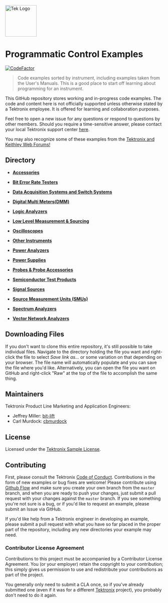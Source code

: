 <picture>
  <source media="(prefers-color-scheme: dark)" srcset="https://theme.tekcloud.com/prod/github/tek-logo-round-dark-mode.png" width="100px">
  <source media="(prefers-color-scheme: light)" srcset="https://theme.tekcloud.com/prod/github/tek-logo-round-light-mode.png" width="100px">
  <img alt="Tek Logo" src="https://theme.tekcloud.com/prod/github/tek-logo-round-light-mode.png" width="100px">
</picture>

# Programmatic Control Examples
[![CodeFactor](https://www.codefactor.io/repository/github/tektronix/programmatic-control-examples/badge)](https://www.codefactor.io/repository/github/tektronix/programmatic-control-examples)
> Code examples sorted by instrument, including examples taken from the User's Manuals. This is a good place to start off learning about programming for an instrument.

This GitHub repository stores working and in-progress code examples. The code and content here is not officially supported unless otherwise stated by a Tektronix employee. It is offered for learning and collaboration purposes.

Feel free to open a new issue for any questions or respond to questions by other members. Should you require a time-sensitive answer, please contact your local Tektronix support center [here](https://www.tek.com/support).
<!-- markdown-link-check-disable -->
You may also recognize some of these examples from the [Tektronix and Keithley Web Forums!](https://forum.tek.com/)
<!-- markdown-link-check-enable -->
## Directory

* **[Accessories](./Examples/Accessories)**

* **[Bit Error Rate Testers](./Examples/Bit_Error_Rate_Testers)**

* **[Data Acquisition Systems and Switch Systems](./Examples/DAQs_and_Switches)**

* **[Digital Multi Meters(DMM)](./Examples/DMMs)**

* **[Logic Analyzers](./Examples/Logic_Analyzers)**

* **[Low Level Measurement & Sourcing](./Examples/Low_Level_Measurement_and_Sourcing)**

* **[Oscilloscopes](./Examples/Oscilloscopes)**

* **[Other Instruments](./Examples/Other_Instruments)**

* **[Power Analyzers](./Examples/Power_Analyzers)**

* **[Power Supplies](./Examples/Power_Supplies)**

* **[Probes & Probe Accessories](./Examples/Probes)**

* **[Semiconductor Test Products](./Examples/Semiconductor_Test_Products)**

* **[Signal Sources](./Examples/Signal_Sources)**

* **[Source Measurement Units (SMUs)](./Examples/SMUs)**

* **[Spectrum Analyzers](./Examples/Spectrum_Analyzers)**

* **[Vector Network Analyzers](./Examples/Vector_Network_Analyzers)**

## Downloading Files
If you don't want to clone this entire repository, it's still possible to take individual files. Navigate to the directory holding the file you want and right-click the file to select _Save link as..._ or some variation on that depending on your browser. The file name will automatically populate and you can save the file where you'd like. Alternatively, you can open the file you want on GitHub and right-click "Raw" at the top of the file to accomplish the same thing.

## Maintainers
Tektronix Product Line Marketing and Application Engineers:

+ Jeffrey Miller: [bit-lift](https://github.com/bit-lift)
+ Carl Murdock: [cbmurdock](https://github.com/cbmurdock)

## License
Licensed under the [Tektronix Sample License](https://www.tek.com/sample-license).

## Contributing<a name="contributing"></a>
First, please consult the Tektronix [Code of Conduct](https://github.com/tektronix/.github/blob/main/CODE_OF_CONDUCT.md). Contributions in the form of new examples or bug fixes are welcome! Please contribute using [Github Flow](https://guides.github.com/introduction/flow/) and make sure you create your own branch from the `master` branch, and when you are ready to push your changes, just submit a pull request with your changes against the `master` branch. If you see something you're not sure is a bug, or if you'd like to request an example, please submit an Issue via GitHub.

If you'd like help from a Tektronix engineer in developing an example, please submit a pull request with what you have so far placed in the proper part of the repository, including any new directories your example may need.

### Contributor License Agreement<a name="CLA"></a>
Contributions to this project must be accompanied by a Contributor License Agreement. You (or your employer) retain the copyright to your contribution; this simply gives us permission to use and redistribute your contributions as part of the project.

You generally only need to submit a CLA once, so if you've already submitted one (even if it was for a different [Tektronix](https://github.com/tektronix/) project), you probably don't need to do it again.
